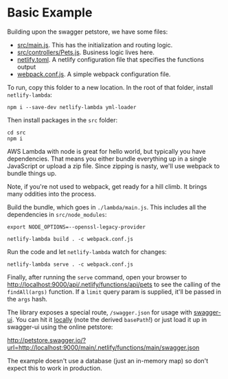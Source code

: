 # Basic Example

Building upon the swagger petstore, we have some files:


* [src/main.js](src/main.js).  This has the initialization and routing logic.
* [src/controllers/Pets.js](src/controllers/Pets.js).  Business logic lives here.
* [netlify.toml](netlify.toml).  A netlify configuration file that specifies the functions output
* [webpack.conf.js](webpack.conf.js).  A simple webpack configuration file.


To run, copy this folder to a new location.  In the root of that folder, install
`netlify-lambda`:

```
npm i --save-dev netlify-lambda yml-loader
```

Then install packages in the `src` folder:

```
cd src
npm i
```

AWS Lambda with node is great for hello world, but typically you have
dependencies.  That means you either bundle everything up in a single
JavaScript or upload a zip file.  Since zipping is nasty, we'll use
webpack to bundle things up.

Note, if you're not used to webpack, get ready for a hill climb. It brings
many oddities into the process.

Build the bundle, which goes in `./lambda/main.js`.  This includes all the
dependencies in `src/node_modules`:

```
export NODE_OPTIONS=--openssl-legacy-provider  

netlify-lambda build . -c webpack.conf.js
```

Run the code and let `netlify-lambda` watch for changes:

```
netlify-lambda serve . -c webpack.conf.js
```

Finally, after running the `serve` command, open your browser to [http://localhost:9000/api/.netlify/functions/api/pets](http://localhost:9000/main/.netlify/functions/main/pets) to see the calling of the `findAll(args)` function.  If a `limit` query param is supplied, it'll be passed in the `args`
hash.

The library exposes a special route, `/swagger.json` for usage with [swagger-ui](https://github.com/swagger-api/swagger-ui/blob/master/README.md).  You can hit it [locally](http://localhost:9000/main/.netlify/functions/main/swagger.json) (note the derived `basePath`!) or just load it up in swagger-ui using the
online petstore:

http://petstore.swagger.io/?url=http://localhost:9000/main/.netlify/functions/main/swagger.json

The example doesn't use a database (just an in-memory map) so don't expect this
to work in production.
